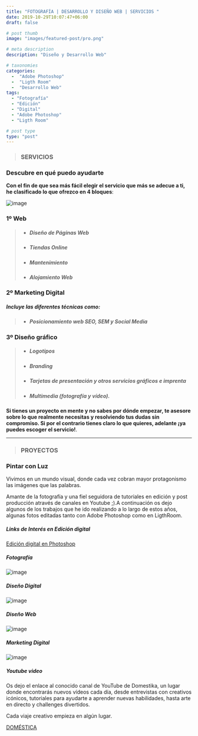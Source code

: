 ```yaml
---
title: "FOTOGRAFÍA | DESARROLLO Y DISEÑO WEB | SERVICIOS "
date: 2019-10-29T10:07:47+06:00
draft: false

# post thumb
image: "images/featured-post/pro.png"

# meta description
description: "Diseño y Desarrollo Web"

# taxonomies
categories:
  -  "Adobe Photoshop" 
  -  "Ligth Room"
  -  "Desarrollo Web"
tags:
  - "Fotografía"
  - "Edición"
  - "Digital"
  - "Adobe Photoshop"
  - "Ligth Room"

# post type
type: "post"
---
```


> ### SERVICIOS


### Descubre en qué puedo ayudarte

**Con el fin de que sea más fácil elegir el servicio que más se adecue a ti, he clasificado lo que ofrezco en 4 bloques**: 

![image](../../images/web.png)
### **1º Web** 
 > - ##### Diseño de Páginas Web
 > -  ##### Tiendas Online
 > -  ##### Mantenimiento 
 > -  ##### Alojamiento Web

### **2º Marketing Digital** 
##### Incluye las diferentes técnicas como:
> -  ##### Posicionamiento web SEO, SEM y Social Media
  
### **3º Diseño gráfico** 
  > - ##### Logotipos 
  > - ##### Branding 
  > - ##### Tarjetas de presentación y otros servicios gráficos e imprenta 
  > - ##### Multimedia (fotografía y vídeo).

**Si tienes un proyecto en mente y no sabes por dónde empezar, te asesore sobre lo que realmente necesitas y resolviendo tus dudas sin compromiso. Si por el contrario tienes claro lo que quieres, adelante ¡ya puedes escoger el servicio!**.

**************************************

> ### PROYECTOS

### Pintar con Luz

Vivimos en un mundo visual, donde cada vez cobran mayor protagonismo las imágenes que las palabras.

Amante de la fotografía y una fiel seguidora de  tutoriales en edición y post producción através de canales en  Youtube ;).A continuación os dejo algunos de los trabajos que he ido realizando a lo largo de estos años, algunas fotos editadas tanto con Adobe Photoshop como en LigthRoom.


##### Links de Interés en Edición digital

[Edición digital en Photoshop](https://www.youtube.com/watch?v=okqxIkTsXhY")

##### Fotografía 

![image](../../images/post/post-10.png)

##### Diseño Digital

![image](../../images/post/post-11.png)

##### Diseño Web

![image](../../images/post/post-12.png)

##### Marketing Digital

![image](../../images/post/post-13.png)


##### Youtube video

Os dejo el enlace al conocido canal de YouTube de Domestika, un lugar donde encontrarás nuevos vídeos cada día, desde entrevistas con creativos icónicos, tutoriales para ayudarte a aprender nuevas habilidades, hasta arte en directo y challenges divertidos. 

Cada viaje creativo empieza en algún lugar. 

[DOMÉSTICA](https://www.youtube.com/channel/UCKbtk1ZAH5g4ZBYs0-10LFA)

